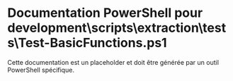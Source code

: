 # Documentation PowerShell pour development\scripts\extraction\tests\Test-BasicFunctions.ps1

Cette documentation est un placeholder et doit être générée par un outil PowerShell spécifique.
